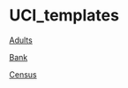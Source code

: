 # UCI_templates

[Adults](https://colab.research.google.com/github/appliedaitest/UCI_templates/blob/main/Adults.ipynb)

[Bank](https://colab.research.google.com/github/appliedaitest/UCI_templates/blob/main/Bank.ipynb)

[Census](https://colab.research.google.com/github/appliedaitest/UCI_templates/blob/main/Census.ipynb)


